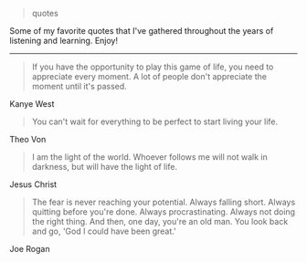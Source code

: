> quotes

Some of my favorite quotes that I've gathered throughout the years of listening and learning. Enjoy!

---

> If you have the opportunity to play this game of life, you need to appreciate every moment. A lot of people don't appreciate the moment until it's passed.

Kanye West

> You can't wait for everything to be perfect to start living your life.

Theo Von

> I am the light of the world. Whoever follows me will not walk in darkness, but will have the light of life.

Jesus Christ

> The fear is never reaching your potential. Always falling short. Always quitting before you're done. Always procrastinating. Always not doing the right thing. And then, one day, you're an old man. You look back and go, 'God I could have been great.'

Joe Rogan
